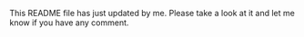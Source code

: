 This README file has just updated by me. Please take a look at it and let me know if you have any comment.

